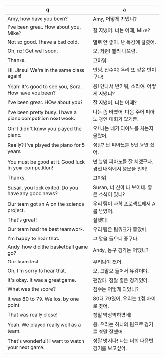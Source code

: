 q | a
---|---
Amy, how have you been? | Amy, 어떻게 지냈니?
I've been great. How about you, Mike? | 잘 지냈어. 너는 어때, Mike?
Not so good. I have a bad cold. | 별로 안 좋아. 난 독감에 걸렸어.
Oh, no! Get well soon. | 오, 저런! 빨리 나으렴.
Thanks. | 고마워.
Hi, Jinsu! We're in the same class again! | 안녕, 진수야! 우리 또 같은 반이구나!
Yeah! It's good to see you, Sora. How have you been? | 응! 만나서 반가워, 소라야. 어떻게 지냈니?
I've been great. HOw about you? | 잘 지냈어. 너는 어때?
I've been pretty busy. I have a piano competition next week. | 나는 좀 바빴어. 다음 주에 피아노 경연 대회가 있거든.
Oh! I didn't know you played the piano. | 오! 나는 네가 피아노를 치는지 몰랐어.
Really? I've played the piano for 5 years. | 정말? 난 피아노를 5년 동안 첬어.
You must be good at it. Good luck in your competition! | 넌 분명 피아노를 잘 치겠구나. 경연 대회에서 행운을 빌어!
Thanks. | 고마워
Susan, you look exited. Do you have any good news? | Susan, 너 신이 나 보이네. 좋은 소식이 있니?
Our team got an A on the science project. | 우리 팀이 과학 프로젝트에서 A를 받았어.
That's great! | 잘됐다!
Our team had the best teamwork. | 우리 팀은 팀워크가 좋았어.
I'm happy to hear that. | 그 말을 들으니 좋구나.
Andy, how did the basketball game go? | Andy, 농구 경기는 어땠니?
Our team lost. | 우리팀이 졌어.
Oh, I'm sorry to hear that. | 오, 그말으 들어서 유감이야.
It's okay. It was a great game. | 괜찮아. 정말 좋은 경기였어.
What was the score? | 점수는 어떻게 되었니?
It was 80 to 79. We lost by one point. | 80대 79였어. 우리는 1점 차이로 졌어.
That was really close! | 정말 막상막하였네!
Yeah. We played really well as a team. | 응. 우리는 하나의 팀으로 경기를 정말 잘했어.
That's wonderful! I want to watch your next game. | 정말 멋지다! 나는 너희 다음번 경기를 보고싶어.